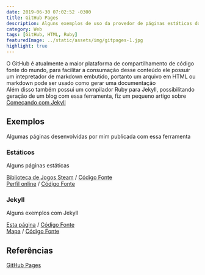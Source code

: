 ```yaml
---
date: 2019-06-30 07:02:52 -0300
title: GitHub Pages
description: Alguns exemplos de uso da provedor de páginas estáticas do GitHub
category: Web
tags: [GitHub, HTML, Ruby]
featuredImage: ../static/assets/img/gitpages-1.jpg
highlight: true
---
```


O GitHub é atualmente a maior plataforma de compartilhamento de código fonte do mundo, para facilitar a consumação desse conteúdo ele possuir um intepretador de markdown embutido, portanto um arquivo em HTML ou markdown pode ser usado como gerar uma documentação  
Além disso também possui um compilador Ruby para Jekyll, possibilitando geração de um blog com essa ferramenta, fiz um pequeno artigo sobre [Começando com Jekyll](/Comecando_Jekyll)

## Exemplos

Algumas páginas desenvolvidas por mim publicada com essa ferramenta

### Estáticos

Alguns páginas estáticas

[Biblioteca de Jogos Steam](https://johnywalves.github.io/steamlibrary) / [Código Fonte](https://github.com/johnywalves/steamlibrary)  
[Perfil online](https://johnywalves.github.io/startbootstrap-agency) / [Código Fonte](https://github.com/johnywalves/startbootstrap-agency)  

### Jekyll

Alguns exemplos com Jekyll

[Esta página](https://johnywalves.github.io) / [Código Fonte](https://github.com/johnywalves/johnywalves.github.io)  
[Mapa](https://johnywalves.github.io/wolt) / [Código Fonte](https://github.com/johnywalves/wolt)  

## Referências

[GitHub Pages](https://pages.github.com/)  
